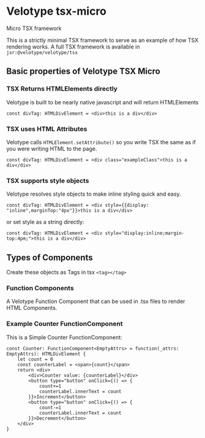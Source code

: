# Velotype tsx-micro
Micro TSX framework

This is a strictly minimal TSX framework to serve as an example of how TSX rendering works. A full TSX framework is available in `jsr:@velotype/velotype/tsx`


## Basic properties of Velotype TSX Micro

### TSX Returns HTMLElements directly

Velotype is built to be nearly native javascript and will return HTMLElements

```tsx
const divTag: HTMLDivElement = <div>this is a div</div>
```

### TSX uses HTML Attributes

Velotype calls `HTMLElement.setAttribute()` so you write TSX the same as if you were writing HTML to the page.

```tsx
const divTag: HTMLDivElement = <div class="exampleClass">this is a div</div>
```

### TSX supports style objects

Velotype resolves style objects to make inline styling quick and easy.

```tsx
const divTag: HTMLDivElement = <div style={{display: "inline",marginTop:"4px"}}>this is a div</div>
```

or set style as a string directly:

```tsx
const divTag: HTMLDivElement = <div style="display:inline;margin-top:4pm;">this is a div</div>
```

## Types of Components

Create these objects as Tags in tsx `<tag></tag>`

### Function Components

A Velotype Function Component that can be used in .tsx files to render HTML Components.

### Example Counter FunctionComponent

This is a Simple Counter FunctionComponent:
```tsx
const Counter: FunctionComponent<EmptyAttrs> = function(_attrs: EmptyAttrs): HTMLDivElement {
    let count = 0
    const counterLabel = <span>{count}</span>
    return <div>
        <div>Counter value: {counterLabel}</div>
        <button type="button" onClick={() => {
            count+=1
            counterLabel.innerText = count
        }}>Increment</button>
        <button type="button" onClick={() => {
            count-=1
            counterLabel.innerText = count
        }}>Decrement</button>
    </div>
}
```
